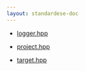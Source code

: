 ```yaml
---
layout: standardese-doc
---
```


  - [logger.hpp](logger.md "logger.hpp")

  - [project.hpp](project.md "project.hpp")

  - [target.hpp](target.md "target.hpp")

